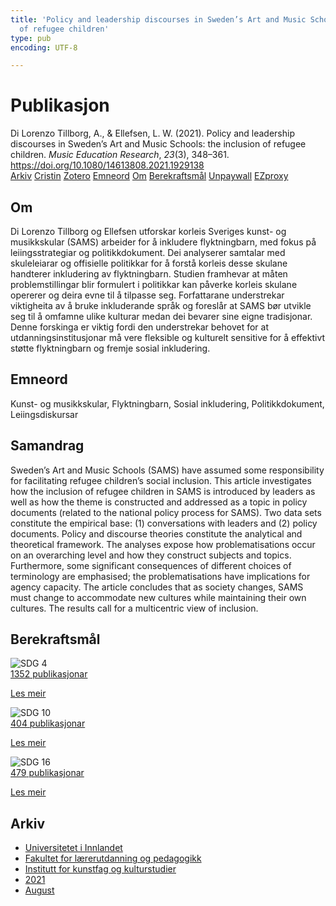 ```yaml
---
title: 'Policy and leadership discourses in Sweden’s Art and Music Schools: the inclusion
  of refugee children'
type: pub
encoding: UTF-8

---
```

<h1>Publikasjon</h1>
<article id="csl-bib-container-9BSXPYY5" class="csl-bib-container">
  <div class="csl-bib-body"> <div class="csl-entry">Di Lorenzo Tillborg, A., &#38; Ellefsen, L. W. (2021). Policy and leadership discourses in Sweden’s Art and Music Schools: the inclusion of refugee children. <i>Music Education Research</i>, <i>23</i>(3), 348–361. <a href="https://doi.org/10.1080/14613808.2021.1929138">https://doi.org/10.1080/14613808.2021.1929138</a></div> </div>
  <div class="csl-bib-buttons">
    <a href="#taxonomy-article-9BSXPYY5" alt="archive" class="csl-bib-button">Arkiv</a>
    <a href="https://app.cristin.no/results/show.jsf?id=1929628" alt="Cristin" class="csl-bib-button">Cristin</a>
    <a href="http://zotero.org/groups/5881554/items/9BSXPYY5" alt="Zotero" class="csl-bib-button">Zotero</a>
    <a href="#keywords-article-9BSXPYY5" alt="keywords" class="csl-bib-button">Emneord</a>
    <a href="#about-article-9BSXPYY5" alt="about_pub" class="csl-bib-button">Om</a>
    <a href="#sdg-article-9BSXPYY5" alt="sdg" class="csl-bib-button">Berekraftsmål</a>
    <a href="https://www.tandfonline.com/doi/pdf/10.1080/14613808.2021.1929138?needAccess=true" alt="Unpaywall" class="csl-bib-button">Unpaywall</a>
    <a href="https://www.tandfonline.com/doi/pdf/10.1080/14613808.2021.1929138?needAccess=true" alt="EZproxy" class="csl-bib-button">EZproxy</a>
  </div>
  <div id="csl-bib-meta-container-9BSXPYY5"></div>
</article>
<div id="csl-bib-meta-9BSXPYY5" class="csl-bib-meta">
  <article id="about-article-9BSXPYY5" class="about_pub-article">
    <h1>Om</h1>
    Di Lorenzo Tillborg og Ellefsen utforskar korleis Sveriges kunst- og musikkskular (SAMS) arbeider for å inkludere flyktningbarn, med fokus på leiingsstrategiar og politikkdokument. Dei analyserer samtalar med skuleleiarar og offisielle politikkar for å forstå korleis desse skulane handterer inkludering av flyktningbarn. Studien framhevar at måten problemstillingar blir formulert i politikkar kan påverke korleis skulane opererer og deira evne til å tilpasse seg. Forfattarane understrekar viktigheita av å bruke inkluderande språk og foreslår at SAMS bør utvikle seg til å omfamne ulike kulturar medan dei bevarer sine eigne tradisjonar. Denne forskinga er viktig fordi den understrekar behovet for at utdanningsinstitusjonar må vere fleksible og kulturelt sensitive for å effektivt støtte flyktningbarn og fremje sosial inkludering.
  </article>
  <article id="keywords-article-9BSXPYY5" class="keywords-article">
    <h1>Emneord</h1>
    Kunst- og musikkskular, Flyktningbarn, Sosial inkludering, Politikkdokument, Leiingsdiskursar
  </article>
  <article id="abstract-article-9BSXPYY5" class="abstract-article">
    <h1>Samandrag</h1>
    Sweden’s Art and Music Schools (SAMS) have assumed some responsibility for facilitating refugee children’s social inclusion. This article investigates how the inclusion of refugee children in SAMS is introduced by leaders as well as how the theme is constructed and addressed as a topic in policy documents (related to the national policy process for SAMS). Two data sets constitute the empirical base: (1) conversations with leaders and (2) policy documents. Policy and discourse theories constitute the analytical and theoretical framework. The analyses expose how problematisations occur on an overarching level and how they construct subjects and topics. Furthermore, some significant consequences of different choices of terminology are emphasised; the problematisations have implications for agency capacity. The article concludes that as society changes, SAMS must change to accommodate new cultures while maintaining their own cultures. The results call for a multicentric view of inclusion.
  </article>
  <article id="sdg-article-9BSXPYY5" class="sdg-article">
    <h1>Berekraftsmål</h1>
    <div class="sdg-container"><div id="sdg4" class="sdg">
        <img src="{{< params subfolder >}}images/sdg/sdg04_nn.png" class="image" alt="SDG 4">
        <div class="sdg-overlay">
          <a href="/nn/archive/?key=?sdg=4#archive" class="sdg-publication-count"><span>1352</span> publikasjonar</a>
          <p><a href="https://fn.no/om-fn/fns-baerekraftsmaal/god-utdanning?lang=nno-NO" class="sdg-read-more">Les meir</a></p>
        </div>
      </div> <div id="sdg10" class="sdg">
        <img src="{{< params subfolder >}}images/sdg/sdg10_nn.png" class="image" alt="SDG 10">
        <div class="sdg-overlay">
          <a href="/nn/archive/?key=?sdg=10#archive" class="sdg-publication-count"><span>404</span> publikasjonar</a>
          <p><a href="https://fn.no/om-fn/fns-baerekraftsmaal/mindre-ulikhet?lang=nno-NO" class="sdg-read-more">Les meir</a></p>
        </div>
      </div> <div id="sdg16" class="sdg">
        <img src="{{< params subfolder >}}images/sdg/sdg16_nn.png" class="image" alt="SDG 16">
        <div class="sdg-overlay">
          <a href="/nn/archive/?key=?sdg=16#archive" class="sdg-publication-count"><span>479</span> publikasjonar</a>
          <p><a href="https://fn.no/om-fn/fns-baerekraftsmaal/fred-rettferdighet-og-velfungerende-institusjoner?lang=nno-NO" class="sdg-read-more">Les meir</a></p>
        </div>
      </div></div>
  </article>
  <article id="taxonomy-article-9BSXPYY5" class="taxonomy-article">
    <h1>Arkiv</h1>
    <ul>
      <li>
        <a href="/nn/archive/?key=3DCRN523">Universitetet i Innlandet</a>
      </li>
      <li>
        <a href="/nn/archive/?key=WYNZA47F">Fakultet for lærerutdanning og pedagogikk</a>
      </li>
      <li>
        <a href="/nn/archive/?key=VBB2T4VJ">Institutt for kunstfag og kulturstudier</a>
      </li>
      <li>
        <a href="/nn/archive/?key=EU3ABISV">2021</a>
      </li>
      <li>
        <a href="/nn/archive/?key=XV7V2JRG">August</a>
      </li>
    </ul>
  </article>
</div>
